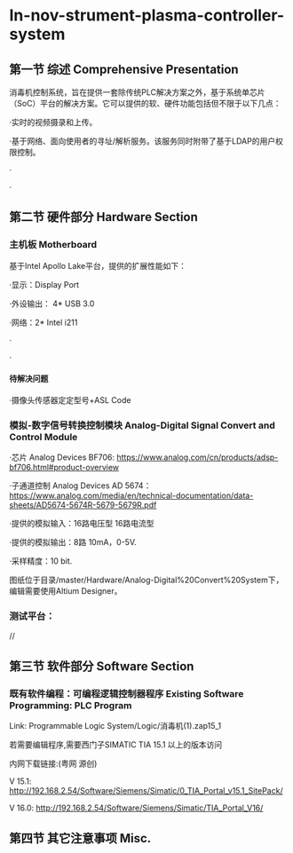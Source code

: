 # In-nov-strument-plasma-controller-system


## 第一节 综述 Comprehensive Presentation

消毒机控制系统，旨在提供一套除传统PLC解决方案之外，基于系统单芯片（SoC）平台的解决方案。它可以提供的软、硬件功能包括但不限于以下几点：

·实时的视频摄录和上传。

·基于网络、面向使用者的寻址/解析服务。该服务同时附带了基于LDAP的用户权限控制。

·

·


## 第二节 硬件部分 Hardware Section

### 主机板 Motherboard

基于Intel Apollo Lake平台，提供的扩展性能如下：

·显示：Display Port

·外设输出： 4* USB 3.0 

·网络：2* Intel i211

·

·

#### 待解决问题

·摄像头传感器定定型号+ASL Code



### 模拟-数字信号转换控制模块 Analog-Digital Signal Convert and Control Module

·芯片 Analog Devices BF706: https://www.analog.com/cn/products/adsp-bf706.html#product-overview

·子通道控制 Analog Devices AD 5674：https://www.analog.com/media/en/technical-documentation/data-sheets/AD5674-5674R-5679-5679R.pdf

·提供的模拟输入：16路电压型 16路电流型

·提供的模拟输出：8路 10mA，0-5V.

·采样精度：10 bit.

图纸位于目录/master/Hardware/Analog-Digital%20Convert%20System下，编辑需要使用Altium Designer。


### 测试平台：

//



## 第三节 软件部分 Software Section

### 既有软件编程：可编程逻辑控制器程序 Existing Software Programming: PLC Program

Link: Programmable Logic System/Logic/消毒机(1).zap15_1

若需要编辑程序,需要西门子SIMATIC TIA 15.1 以上的版本访问

内网下载链接:(粤网 源创)

V 15.1: http://192.168.2.54/Software/Siemens/Simatic/0_TIA_Portal_v15.1_SitePack/

V 16.0: http://192.168.2.54/Software/Siemens/Simatic/TIA_Portal_V16/







## 第四节 其它注意事项 Misc.




